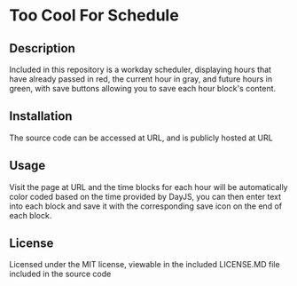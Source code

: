 # Too Cool For Schedule

## Description
Included in this repository is a workday scheduler, displaying hours that have already passed in red, the current hour in gray, and future hours in green, with save buttons allowing you to save each hour block's content.

## Installation
The source code can be accessed at URL, and is publicly hosted at URL

## Usage
Visit the page at URL and the time blocks for each hour will be automatically color coded based on the time provided by DayJS, you can then enter text into each block and save it with the corresponding save icon on the end of each block.

## License

Licensed under the MIT license, viewable in the included LICENSE.MD file included in the source code